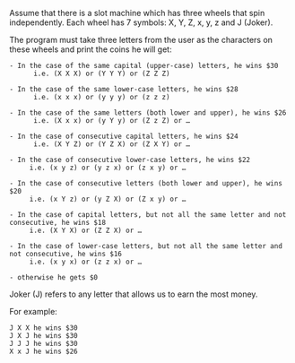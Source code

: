 Assume that there is a slot machine which has three wheels that spin independently. Each wheel has 7 symbols: X, Y, Z, x, y, z and J (Joker).

The program must take three letters from the user as the characters on these wheels and print the coins he will get:

    - In the case of the same capital (upper-case) letters, he wins $30 
          i.e. (X X X) or (Y Y Y) or (Z Z Z)
         
    - In the case of the same lower-case letters, he wins $28 
          i.e. (x x x) or (y y y) or (z z z)

    - In the case of the same letters (both lower and upper), he wins $26 
          i.e. (X x x) or (y Y y) or (Z z Z) or …
          
    - In the case of consecutive capital letters, he wins $24 
          i.e. (X Y Z) or (Y Z X) or (Z X Y) or …
          
    - In the case of consecutive lower-case letters, he wins $22
         i.e. (x y z) or (y z x) or (z x y) or …
         
    - In the case of consecutive letters (both lower and upper), he wins $20 
         i.e. (x Y z) or (y Z X) or (Z x y) or …
         
    - In the case of capital letters, but not all the same letter and not consecutive, he wins $18 
         i.e. (X Y X) or (Z Z X) or …
         
    - In the case of lower-case letters, but not all the same letter and not consecutive, he wins $16 
         i.e. (x y x) or (z z x) or …
         
    - otherwise he gets $0

Joker (J) refers to any letter that allows us to earn the most money.

For example:

    J X X he wins $30
    J X J he wins $30
    J J J he wins $30
    X x J he wins $26
